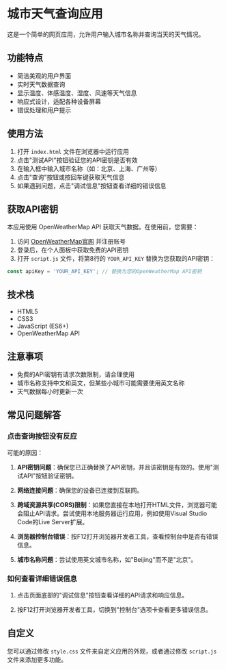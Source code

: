 # 城市天气查询应用

这是一个简单的网页应用，允许用户输入城市名称并查询当天的天气情况。

## 功能特点

- 简洁美观的用户界面
- 实时天气数据查询
- 显示温度、体感温度、湿度、风速等天气信息
- 响应式设计，适配各种设备屏幕
- 错误处理和用户提示

## 使用方法

1. 打开 `index.html` 文件在浏览器中运行应用
2. 点击"测试API"按钮验证您的API密钥是否有效
3. 在输入框中输入城市名称（如：北京、上海、广州等）
4. 点击"查询"按钮或按回车键获取天气信息
5. 如果遇到问题，点击"调试信息"按钮查看详细的错误信息

## 获取API密钥

本应用使用 OpenWeatherMap API 获取天气数据。在使用前，您需要：

1. 访问 [OpenWeatherMap官网](https://openweathermap.org/) 并注册账号
2. 登录后，在个人面板中获取免费的API密钥
3. 打开 `script.js` 文件，将第8行的 `YOUR_API_KEY` 替换为您获取的API密钥：

```javascript
const apiKey = 'YOUR_API_KEY'; // 替换为您的OpenWeatherMap API密钥
```

## 技术栈

- HTML5
- CSS3
- JavaScript (ES6+)
- OpenWeatherMap API

## 注意事项

- 免费的API密钥有请求次数限制，请合理使用
- 城市名称支持中文和英文，但某些小城市可能需要使用英文名称
- 天气数据每小时更新一次

## 常见问题解答

### 点击查询按钮没有反应

可能的原因：

1. **API密钥问题**：确保您已正确替换了API密钥，并且该密钥是有效的。使用"测试API"按钮验证密钥。

2. **网络连接问题**：确保您的设备已连接到互联网。

3. **跨域资源共享(CORS)限制**：如果您直接在本地打开HTML文件，浏览器可能会阻止API请求。尝试使用本地服务器运行应用，例如使用Visual Studio Code的Live Server扩展。

4. **浏览器控制台错误**：按F12打开浏览器开发者工具，查看控制台中是否有错误信息。

5. **城市名称问题**：尝试使用英文城市名称，如"Beijing"而不是"北京"。

### 如何查看详细错误信息

1. 点击页面底部的"调试信息"按钮查看详细的API请求和响应信息。

2. 按F12打开浏览器开发者工具，切换到"控制台"选项卡查看更多错误信息。

## 自定义

您可以通过修改 `style.css` 文件来自定义应用的外观，或者通过修改 `script.js` 文件来添加更多功能。